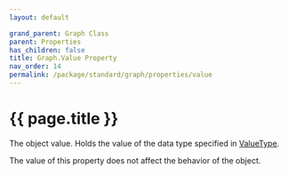 ```yaml
---
layout: default

grand_parent: Graph Class
parent: Properties
has_children: false
title: Graph.Value Property
nav_order: 14
permalink: /package/standard/graph/properties/value
---
```

# {{ page.title }}

The object value. Holds the value of the data type specified in <a href="/package/system/object/properties/valuetype">ValueType</a>. 

The value of this property does not affect the behavior of the object.